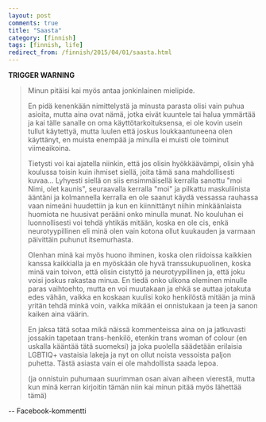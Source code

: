 ```yaml
---
layout: post
comments: true
title: "Saasta"
category: [finnish]
tags: [finnish, life]
redirect_from: /finnish/2015/04/01/saasta.html
---
```


**TRIGGER WARNING**

> Minun pitäisi kai myös antaa jonkinlainen mielipide.
>
> En pidä kenenkään nimittelystä ja minusta parasta olisi vain puhua
> asioita, mutta aina ovat nämä, jotka eivät kuuntele tai halua ymmärtää ja
> kai tälle sanalle on oma käyttötarkoituksensa, ei ole kovin usein tullut
> käytettyä, mutta luulen että joskus loukkaantuneena olen käyttänyt,
> en muista enempää ja minulla ei muisti ole toiminut viimeaikoina.
>
> Tietysti voi kai ajatella niinkin, että jos olisin hyökkäävämpi, olisin
> yhä koulussa toisin kuin ihmiset siellä, joita tämä sana mahdollisesti
> kuvaa... Lyhyesti siellä on siis ensimmäisellä kerralla sanottu "moi
> Nimi, olet kaunis", seuraavalla kerralla "moi" ja pilkattu
> maskuliinista ääntäni ja kolmannella kerralla en ole saanut käydä
> vessassa rauhassa vaan nimeäni huudettiin ja kun en kiinnittänyt niihin
> minkäänlaista huomiota ne huusivat perääni onko minulla munat.
> No kouluhan ei luonnollisesti voi tehdä yhtikäs mitään, koska en ole cis,
> enkä neurotyypillinen eli minä olen vain kotona ollut kuukauden ja
> varmaan päivittäin puhunut itsemurhasta.
>
> Olenhan minä kai myös huono ihminen, koska olen riidoissa kaikkien kanssa
> kaikkialla ja en myöskään ole hyvä transsukupuolinen, koska minä vain
> toivon, että olisin cistyttö ja neurotyypillinen ja, että joku voisi
> joskus rakastaa minua. En tiedä onko ulkona oleminen minulle paras
> vaihtoehto, mutta en voi muutakaan ja ehkä se auttaa jotakuta edes vähän,
> vaikka en koskaan kuulisi koko henkilöstä mitään ja minä yritän tehdä
> minkä voin, vaikka mikään ei onnistukaan ja teen ja sanon kaiken aina
> väärin.
>
> En jaksa tätä sotaa mikä näissä kommenteissa aina on ja jatkuvasti
> jossakin tapetaan trans-henkilö, etenkin trans woman of colour
> (en uskalla kääntää tätä suomeksi) ja joka puolella säädetään erilaisia
> LGBTIQ+ vastaisia lakeja ja nyt on ollut noista vessoista paljon puhetta.
> Tästä asiasta vain ei ole mahdollista saada lepoa.
>
> (ja onnistuin puhumaan suurimman osan aivan aiheen vierestä, mutta kun 
> minä kerran kirjoitin tämän niin kai minun pitää myös lähettää tämä)

-- Facebook-kommentti
